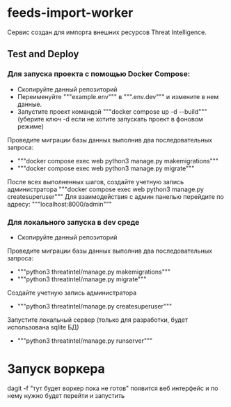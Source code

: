 # feeds-import-worker

Сервис создан для импорта внешних ресурсов Threat Intelligence.

## Test and Deploy

### Для запуска проекта с помощью Docker Compose:

- Скопируйте данный репозиторий
- Переименуйте """example.env""" в """.env.dev""" и измените в нем данные.
- Запустите проект командой """docker compose up -d --build""" (уберите ключ -d если не хотите запускать проект в фоновом режиме)

Проведите миграции базы данных выполнив два последовательных запроса:

- """docker compose exec web python3 manage.py makemigrations"""
- """docker compose exec web python3 manage.py migrate"""

После всех выполненных шагов, создайте учетную запись администратора
"""docker compose exec web python3 manage.py createsuperuser"""
Для взаимодействия с админ панелью перейдите по адресу: """localhost:8000/admin"""

### Для локального запуска в dev среде

- Скопируйте данный репозиторий

Проведите миграции базы данных выполнив два последовательных запроса:

- """python3 threatintel/manage.py makemigrations"""
- """python3 threatintel/manage.py migrate"""

Создайте учетную запись администратора

- """python3 threatintel/manage.py createsuperuser"""

Запустите локальный сервер (только для разработки, будет использована sqlite БД)

- """python3 threatintel/manage.py runserver"""


# Запуск воркера
dagit -f "тут будет воркер пока не готов"
появится веб интерфейс и по нему нужно будет перейти и запустить

